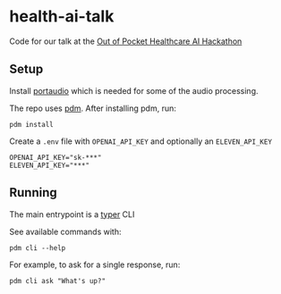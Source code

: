 # health-ai-talk
Code for our talk at the [Out of Pocket Healthcare AI Hackathon](https://www.outofpocket.health/ai-hackathon)

## Setup
Install [portaudio](https://formulae.brew.sh/formula/portaudio) which is needed for some of the audio processing.

The repo uses [pdm](https://pdm-project.org/en/latest/#installation). After installing pdm, run:
```
pdm install
```

Create a `.env` file with `OPENAI_API_KEY` and optionally an `ELEVEN_API_KEY`
```
OPENAI_API_KEY="sk-***"
ELEVEN_API_KEY="***"
```

## Running
The main entrypoint is a [typer](https://typer.tiangolo.com/) CLI

See available commands with:
```
pdm cli --help
```

For example, to ask for a single response, run:
```
pdm cli ask "What's up?"
```
